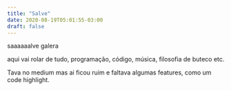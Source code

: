 ```yaml
---
title: "Salve"
date: 2020-08-19T05:01:55-03:00
draft: false
---
```


saaaaaalve galera

aqui vai rolar de tudo, programação, código, música, filosofia de buteco etc.

Tava no medium mas ai ficou ruim e faltava algumas features, como um code highlight.

